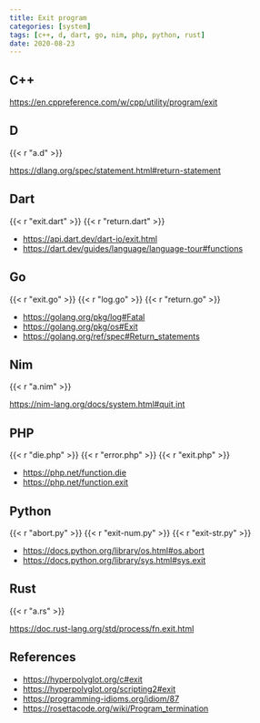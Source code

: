 ```yaml
---
title: Exit program
categories: [system]
tags: [c++, d, dart, go, nim, php, python, rust]
date: 2020-08-23
---
```


## C++

<https://en.cppreference.com/w/cpp/utility/program/exit>

## D

{{< r "a.d" >}}

<https://dlang.org/spec/statement.html#return-statement>

## Dart

{{< r "exit.dart" >}}
{{< r "return.dart" >}}

- <https://api.dart.dev/dart-io/exit.html>
- <https://dart.dev/guides/language/language-tour#functions>

## Go

{{< r "exit.go" >}}
{{< r "log.go" >}}
{{< r "return.go" >}}

- <https://golang.org/pkg/log#Fatal>
- <https://golang.org/pkg/os#Exit>
- <https://golang.org/ref/spec#Return_statements>

## Nim

{{< r "a.nim" >}}

<https://nim-lang.org/docs/system.html#quit,int>

## PHP

{{< r "die.php" >}}
{{< r "error.php" >}}
{{< r "exit.php" >}}

- <https://php.net/function.die>
- <https://php.net/function.exit>

## Python

{{< r "abort.py" >}}
{{< r "exit-num.py" >}}
{{< r "exit-str.py" >}}

- <https://docs.python.org/library/os.html#os.abort>
- <https://docs.python.org/library/sys.html#sys.exit>

## Rust

{{< r "a.rs" >}}

<https://doc.rust-lang.org/std/process/fn.exit.html>

## References

- <https://hyperpolyglot.org/c#exit>
- <https://hyperpolyglot.org/scripting2#exit>
- <https://programming-idioms.org/idiom/87>
- <https://rosettacode.org/wiki/Program_termination>
